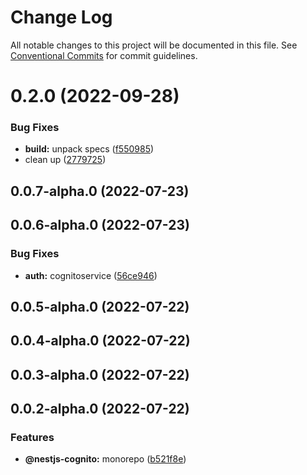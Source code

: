 # Change Log

All notable changes to this project will be documented in this file.
See [Conventional Commits](https://conventionalcommits.org) for commit guidelines.

# 0.2.0 (2022-09-28)


### Bug Fixes

* **build:** unpack specs ([f550985](https://github.com/Lokicoule/nestjs-cognito-monorepo/commit/f550985acb9687551bc78a5af815b23c51bea186))
* clean up ([2779725](https://github.com/Lokicoule/nestjs-cognito-monorepo/commit/2779725f11ceabae373a8f75481871204c226ce9))



## 0.0.7-alpha.0 (2022-07-23)



## 0.0.6-alpha.0 (2022-07-23)


### Bug Fixes

* **auth:** cognitoservice ([56ce946](https://github.com/Lokicoule/nestjs-cognito-monorepo/commit/56ce94650b1117432015afe675fbe6a38b3b820a))



## 0.0.5-alpha.0 (2022-07-22)



## 0.0.4-alpha.0 (2022-07-22)



## 0.0.3-alpha.0 (2022-07-22)



## 0.0.2-alpha.0 (2022-07-22)


### Features

* **@nestjs-cognito:** monorepo ([b521f8e](https://github.com/Lokicoule/nestjs-cognito-monorepo/commit/b521f8e1eaaf169edb99b35ab61a7a3870235396))
